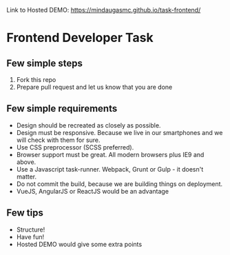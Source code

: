 Link to Hosted DEMO: https://mindaugasmc.github.io/task-frontend/

# Frontend Developer Task

## Few simple steps

1. Fork this repo
2. Prepare pull request and let us know that you are done

## Few simple requirements

- Design should be recreated as closely as possible.
- Design must be responsive. Because we live in our smartphones and we will check with them for sure.
- Use CSS preprocessor (SCSS preferred).
- Browser support must be great. All modern browsers plus IE9 and above.
- Use a Javascript task-runner. Webpack, Grunt or Gulp - it doesn't matter.
- Do not commit the build, because we are building things on deployment.
- VueJS, AngularJS or ReactJS would be an advantage

## Few tips

- Structure!
- Have fun!
- Hosted DEMO would give some extra points
